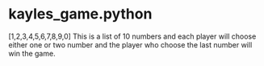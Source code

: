 # kayles_game.python
[1,2,3,4,5,6,7,8,9,0] This is a list of 10 numbers and each player will choose either one or two number and the player who choose the last number will win the game.
